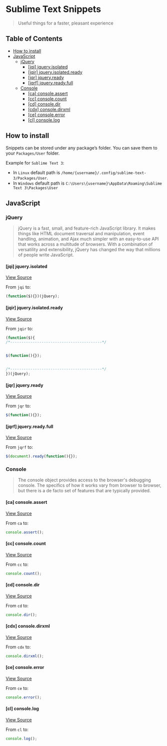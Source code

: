 # Sublime Text Snippets

> Useful things for a faster, pleasant experience

<!-- START doctoc generated TOC please keep comment here to allow auto update -->
<!-- DON'T EDIT THIS SECTION, INSTEAD RE-RUN doctoc TO UPDATE -->
## Table of Contents

- [How to install](#how-to-install)
- [JavaScript](#javascript)
  - [jQuery](#jquery)
    - [[jqi] jquery.isolated](#jqi-jqueryisolated)
    - [[jqir] jquery.isolated.ready](#jqir-jqueryisolatedready)
    - [[jqr] jquery.ready](#jqr-jqueryready)
    - [[jqrf] jquery.ready.full](#jqrf-jqueryreadyfull)
  - [Console](#console)
    - [[ca] console.assert](#ca-consoleassert)
    - [[cc] console.count](#cc-consolecount)
    - [[cd] console.dir](#cd-consoledir)
    - [[cdx] console.dirxml](#cdx-consoledirxml)
    - [[ce] console.error](#ce-consoleerror)
    - [[cl] console.log](#cl-consolelog)

<!-- END doctoc generated TOC please keep comment here to allow auto update -->

## How to install

Snippets can be stored under any package’s folder.
You can save them to your `Packages/User` folder.

Example for `Sublime Text 3`:
- In `Linux` default path is `/home/{username}/.config/sublime-text-3/Packages/User`.
- In `Windows` default path is `C:\Users\{username}\AppData\Roaming\Sublime Text 3\Packages\User`


## JavaScript

### jQuery

> jQuery is a fast, small, and feature-rich JavaScript library.
It makes things like HTML document traversal and manipulation, event handling, animation,
and Ajax much simpler with an easy-to-use API that works across a multitude of browsers.
With a combination of versatility and extensibility, jQuery has changed the way that
millions of people write JavaScript.

#### [jqi] jquery.isolated

[View Source](snippets/JavaScript/jQuery/jquery.isolated.sublime-snippet)

From `jqi` to:

```javascript
(function($){})(jQuery);
```

#### [jqir] jquery.isolated.ready

[View Source](snippets/JavaScript/jQuery/jquery.isolated.ready.sublime-snippet)

From `jqir` to:

```javascript
(function($){
/*-----------------------------------------*/


$(function(){});


/*-----------------------------------------*/
})(jQuery);
```

#### [jqr] jquery.ready

[View Source](snippets/JavaScript/jQuery/jquery.ready.sublime-snippet)

From `jqr` to:

```javascript
$(function(){});
```

#### [jqrf] jquery.ready.full

[View Source](snippets/JavaScript/jQuery/jquery.ready.full.sublime-snippet)

From `jqrf` to:

```javascript
$(document).ready(function(){});
```

### Console

> The console object provides access to the browser's debugging console.
The specifics of how it works vary from browser to browser,
but there is a de facto set of features that are typically provided.

#### [ca] console.assert

[View Source](snippets/JavaScript/console/console.assert.sublime-snippet)

From `ca` to:

```javascript
console.assert();
```

#### [cc] console.count

[View Source](snippets/JavaScript/console/console.count.sublime-snippet)

From `cc` to:

```javascript
console.count();
```

#### [cd] console.dir

[View Source](snippets/JavaScript/console/console.dir.sublime-snippet)

From `cd` to:

```javascript
console.dir();
```

#### [cdx] console.dirxml

[View Source](snippets/JavaScript/console/console.dirxml.sublime-snippet)

From `cdx` to:

```javascript
console.dirxml();
```

#### [ce] console.error

[View Source](snippets/JavaScript/console/console.error.sublime-snippet)

From `ce` to:

```javascript
console.error();
```

#### [cl] console.log

[View Source](snippets/JavaScript/console/console.log.sublime-snippet)

From `cl` to:

```javascript
console.log();
```